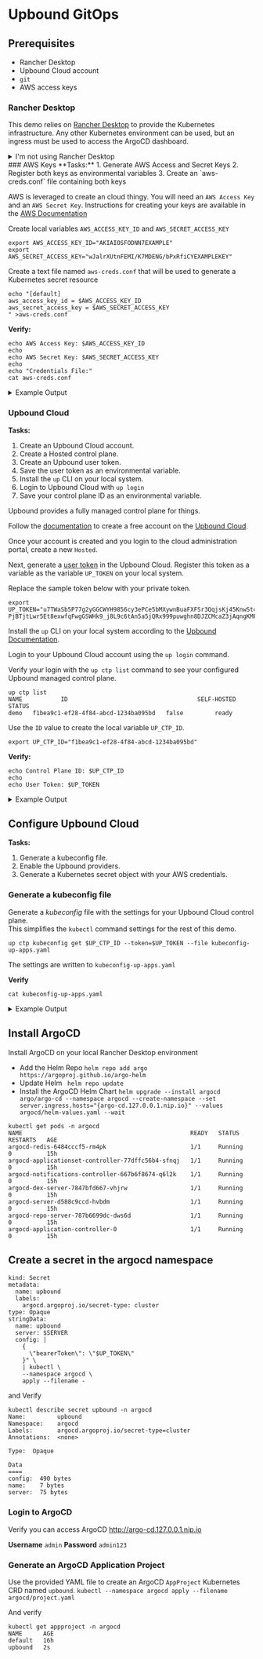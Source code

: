 # Upbound GitOps

## Prerequisites

- Rancher Desktop
- Upbound Cloud account
- `git` 
- AWS access keys

### Rancher Desktop
This demo relies on [Rancher Desktop](https://rancherdesktop.io/) to provide the Kubernetes infrastructure. Any other Kubernetes environment can be used, but an ingress must be used to access the ArgoCD dashboard.  

<details>
<summary> I'm not using Rancher Desktop</summary>
If another environment is used replace the localhost address `127.0.0.1` used in the ArgoCD Helm command with your external IP.
```
helm upgrade --install argocd argo/argo-cd --namespace argocd --create-namespace --set server.ingress.hosts="{argo-cd.127.0.0.1.nip.io}" --values argocd/helm-values.yaml --wait
```
</details>
### AWS Keys
**Tasks:**
1. Generate AWS Access and Secret Keys  
2. Register both keys as environmental variables  
3. Create an `aws-creds.conf` file containing both keys  

AWS is leveraged to create an cloud thingy. You will need an `AWS Access Key` and an `AWS Secret Key`. Instructions for creating your keys are available in the [AWS Documentation](https://docs.aws.amazon.com/IAM/latest/UserGuide/id_credentials_access-keys.html)

Create local variables `AWS_ACCESS_KEY_ID` and `AWS_SECRET_ACCESS_KEY`

```
export AWS_ACCESS_KEY_ID="AKIAIOSFODNN7EXAMPLE"
export AWS_SECRET_ACCESS_KEY="wJalrXUtnFEMI/K7MDENG/bPxRfiCYEXAMPLEKEY"
```

Create a text file named `aws-creds.conf` that will be used to generate a Kubernetes secret resource

```
echo "[default]
aws_access_key_id = $AWS_ACCESS_KEY_ID
aws_secret_access_key = $AWS_SECRET_ACCESS_KEY
" >aws-creds.conf
```

**Verify:**
```
echo AWS Access Key: $AWS_ACCESS_KEY_ID
echo 
echo AWS Secret Key: $AWS_SECRET_ACCESS_KEY
echo 
echo "Credentials File:"
cat aws-creds.conf
```

<details>
<summary> Example Output</summary>

```
AWS Access Key: AKIAIOSFODNN7EXAMPLE

AWS Secret Key: wJalrXUtnFEMI/K7MDENG/bPxRfiCYEXAMPLEKEY

Credentials File:
[default]
aws_access_key_id = AKIAIOSFODNN7EXAMPLE
aws_secret_access_key = CwJalrXUtnFEMI/K7MDENG/bPxRfiCYEXAMPLEKEY  
```

</details>

### Upbound Cloud
**Tasks:**
1. Create an Upbound Cloud account.
2. Create a Hosted control plane.
3. Create an Upbound user token.
4. Save the user token as an environmental variable.
5. Install the `up` CLI on your local system.
6. Login to Upbound Cloud with `up login`
7. Save your control plane ID as an environmental variable.

Upbound provides a fully managed control plane for things.  

Follow the [documentation](https://cloud.upbound.io/docs/getting-started/create-account) to create a free account on the [Upbound Cloud](https://cloud.upbound.io). 

Once your account is created and you login to the cloud administration portal, create a new `Hosted`.

Next, generate a [user token](https://cloud.upbound.io/docs/upbound-cloud/connecting-to-control-planes) in the Upbound Cloud. Register this token as a variable as the variable `UP_TOKEN` on your local system.

Replace the sample token below with your private token.  

```
export UP_TOKEN="u7TWaSb5P77g2yGGCWYH9856cy3ePCe5bMXywnBuaFXFSr3QqjsKj45KnwSt4byKLZwmnp4mdGqMJQvtCdM4nD8WcLxJekkPXRt7bymRk6wTRERdwdeJJZ7MS9NcZ.uZcYUdpxTyttyNhE2zGCGt9Qz43hfXrq2tpLqd2NCMg87bBrRSQcvaXxqzyEQtnp9ChH-PjBTjtLwr5Et8exwfqFwgGSWHk9_j8L9c6tAn5a5jQRx999puwghn8DJZCMcaZ3jAqngKMFECyTX3aqGtRT8Ts53yDU4ebVbHNtXZnVE9hCnwVp4MgnBeu9ynkcr5kfwrsuuJeNgJLTnQQdJj4TybhMNmZSDNCYYQVV9EqqjhyWnCJzr5avhQm4FSuNPdHdq8c2B7te9HrNnCf3apUAEuuzcGZGV7u9UcxnCdZsX79ESmJmDTx3WUyQcBVhFSAe2vzkej6bdF2vvuq"
```

Install the `up` CLI on your local system according to the [Upbound Documentation](https://cloud.upbound.io/docs/cli).

Login to your Upbound Cloud account using the `up login` command.

Verify your login with the `up ctp list` command to see your configured Upbound managed control plane.

```
up ctp list
NAME           ID                                     SELF-HOSTED   STATUS
demo   f1bea9c1-ef28-4f84-abcd-1234ba095bd   false         ready
```

Use the `ID` value to create the local variable `UP_CTP_ID`.  

`export UP_CTP_ID="f1bea9c1-ef28-4f84-abcd-1234ba095bd"`

**Verify:**
```
echo Control Plane ID: $UP_CTP_ID
echo 
echo User Token: $UP_TOKEN
```
<details>
<summary>Example Output</summary>

```
Control Plane ID: f1bea9c1-ef28-4f84-abcd-1234ba095bd

User Token: u7TWaSb5P77g2yGGCWYH9856cy3ePCe5bMXywnBuaFXFSr3QqjsKj45KnwSt4byKLZwmnp4mdGqMJQvtCdM4nD8WcLxJekkPXRt7bymRk6wTRERdwdeJJZ7MS9NcZ.uZcYUdpxTyttyNhE2zGCGt9Qz43hfXrq2tpLqd2NCMg87bBrRSQcvaXxqzyEQtnp9ChH-PjBTjtLwr5Et8exwfqFwgGSWHk9_j8L9c6tAn5a5jQRx999puwghn8DJZCMcaZ3jAqngKMFECyTX3aqGtRT8Ts53yDU4ebVbHNtXZnVE9hCnwVp4MgnBeu9ynkcr5kfwrsuuJeNgJLTnQQdJj4TybhMNmZSDNCYYQVV9EqqjhyWnCJzr5avhQm4FSuNPdHdq8c2B7te9HrNnCf3apUAEuuzcGZGV7u9UcxnCdZsX79ESmJmDTx3WUyQcBVhFSAe2vzkej6bdF2vvuq
```

</details>

## Configure Upbound Cloud
**Tasks:**
1. Generate a kubeconfig file.
2. Enable the Upbound providers.
3. Generate a Kubernetes secret object with your AWS credentials.

### Generate a kubeconfig file 
Generate a *kubeconfig* file with the settings for your Upbound Cloud control plane.  
This simplifies the `kubectl` command settings for the rest of this demo.  

`up ctp kubeconfig get $UP_CTP_ID --token=$UP_TOKEN --file kubeconfig-up-apps.yaml`

The settings are written to `kubeconfig-up-apps.yaml`

**Verify**
```
cat kubeconfig-up-apps.yaml
```

<details>
<summary>Example Output</summary>

```
apiVersion: v1
clusters:
- cluster:
    server: https://proxy.upbound.io/controlPlanes/f1bea9c1-ef28-4f84-abcd-1234ba095bd
  name: upbound-f1bea9c1-ef28-4f84-abcd-1234ba095bd
contexts:
- context:
    cluster: upbound-f1bea9c1-ef28-4f84-abcd-1234ba095bd
    user: upbound-f1bea9c1-ef28-4f84-abcd-1234ba095bd
  name: upbound-f1bea9c1-ef28-4f84-abcd-1234ba095bd
current-context: upbound-f1bea9c1-ef28-4f84-abcd-1234ba095bd
kind: Config
preferences: {}
users:
- name: upbound-f1bea9c1-ef28-4f84-abcd-1234ba095bd
  user:
    token: u7TWaSb5P77g2yGGCWYH9856cy3ePCe5bMXywnBuaFXFSr3QqjsKj45KnwSt4byKLZwmnp4mdGqMJQvtCdM4nD8WcLxJekkPXRt7bymRk6wTRERdwdeJJZ7MS9NcZ.uZcYUdpxTyttyNhE2zGCGt9Qz43hfXrq2tpLqd2NCMg87bBrRSQcvaXxqzyEQtnp9ChH-PjBTjtLwr5Et8exwfqFwgGSWHk9_j8L9c6tAn5a5jQRx999puwghn8DJZCMcaZ3jAqngKMFECyTX3aqGtRT8Ts53yDU4ebVbHNtXZnVE9hCnwVp4MgnBeu9ynkcr5kfwrsuuJeNgJLTnQQdJj4TybhMNmZSDNCYYQVV9EqqjhyWnCJzr5avhQm4FSuNPdHdq8c2B7te9HrNnCf3apUAEuuzcGZGV7u9UcxnCdZsX79ESmJmDTx3WUyQcBVhFSAe2vzkej6bdF2vvuq
```

</summary>

### Enable the Upbound Providers
Using the `kubeconfig-up-apps.yaml` configuration file add providers to your Upbound Cloud control plane.

- AWS: `kubectl --kubeconfig kubeconfig-up-apps.yaml apply --filename crossplane-config/provider-aws.yaml`
- SQL: `kubectl --kubeconfig kubeconfig-up-apps.yaml apply --filename crossplane-config/config-sql.yaml`
- Custom App: `kubectl --kubeconfig kubeconfig-up-apps.yaml apply --filename crossplane-config/config-app.yaml`

**Verify:**
```
kubectl --kubeconfig kubeconfig-up-apps.yaml get providers
```

<details>
<summary>Example Output</summary>

```
kubectl --kubeconfig kubeconfig-up-apps.yaml get providers
NAME                             INSTALLED   HEALTHY   PACKAGE                                 AGE
crossplane-provider-aws          True        True      crossplane/provider-aws:v0.24.1         21h
crossplane-provider-helm         True        True      crossplane/provider-helm:v0.10.0        21h
crossplane-provider-kubernetes   True        True      crossplane/provider-kubernetes:v0.3.0   21h
crossplane-provider-sql          True        True      crossplane/provider-sql:v0.4.1          21h
```
</details>

### Generate and Use the AWS Secret Object
Use your AWS credentials to generate a secret object in the `upbound-system` namespace
`kubectl --kubeconfig kubeconfig-up-apps.yaml --namespace upbound-system create secret generic aws-creds --from-file creds=./aws-creds.conf`

```
kubectl --kubeconfig kubeconfig-up-apps.yaml get secrets aws-creds -n upbound-system                                                               ✔  rancher-desktop ⎈
NAME        TYPE     DATA   AGE
aws-creds   Opaque   1      32m```

Next, use this token to generate an AWS provider configuration
`kubectl --kubeconfig kubeconfig-up-apps.yaml apply --filename crossplane-config/provider-config-aws-up.yaml`

And view the Kubernetes object with `kubectl --kubeconfig kubeconfig-up-apps.yaml describe providerconfigs.aws.crossplane.io`

<details>
<summary>Provider configuration output</summary>
```
Name:         default
Namespace:
Labels:       <none>
Annotations:  <none>
API Version:  aws.crossplane.io/v1beta1
Kind:         ProviderConfig
Metadata:
  Creation Timestamp:  2022-05-11T20:48:48Z
  Finalizers:
    in-use.crossplane.io
  Generation:  1
  Managed Fields:
    API Version:  aws.crossplane.io/v1beta1
    Fields Type:  FieldsV1
    fieldsV1:
      f:metadata:
        f:finalizers:
          .:
          v:"in-use.crossplane.io":
      f:status:
    Manager:      crossplane-aws-provider
    Operation:    Update
    Time:         2022-05-11T20:48:48Z
    API Version:  aws.crossplane.io/v1beta1
    Fields Type:  FieldsV1
    fieldsV1:
      f:metadata:
        f:annotations:
          .:
          f:kubectl.kubernetes.io/last-applied-configuration:
      f:spec:
        .:
        f:credentials:
          .:
          f:secretRef:
            .:
            f:key:
            f:name:
            f:namespace:
          f:source:
    Manager:         kubectl-client-side-apply
    Operation:       Update
    Time:            2022-05-11T20:48:48Z
  Resource Version:  623737527
  UID:               a4fd6381-c410-4a92-a653-f869b655eaa5
Spec:
  Credentials:
    Secret Ref:
      Key:        creds
      Name:       aws-creds
      Namespace:  upbound-system
    Source:       Secret
Status:
Events:  <none>```
</details>

## Install ArgoCD

Install ArgoCD on your local Rancher Desktop environment
- Add the Helm Repo
`helm repo add argo https://argoproj.github.io/argo-helm`
- Update Helm 
` helm repo update`
- Install the ArgoCD Helm Chart 
`helm upgrade --install argocd argo/argo-cd --namespace argocd --create-namespace --set server.ingress.hosts="{argo-cd.127.0.0.1.nip.io}" --values argocd/helm-values.yaml --wait`

```
kubectl get pods -n argocd
NAME                                                READY   STATUS    RESTARTS   AGE
argocd-redis-6484cccf5-rm4pk                        1/1     Running   0          15h
argocd-applicationset-controller-77dffc56b4-sfnqj   1/1     Running   0          15h
argocd-notifications-controller-667b6f8674-q6l2k    1/1     Running   0          15h
argocd-dex-server-7847bfd667-vhjrw                  1/1     Running   0          15h
argocd-server-d588c9ccd-hvbdm                       1/1     Running   0          15h
argocd-repo-server-787b6699dc-dws6d                 1/1     Running   0          15h
argocd-application-controller-0                     1/1     Running   0          15h
```

## Create a secret in the argocd namespace
```echo "apiVersion: v1
kind: Secret
metadata:
  name: upbound
  labels:
    argocd.argoproj.io/secret-type: cluster
type: Opaque
stringData:
  name: upbound
  server: $SERVER
  config: |
    {
      \"bearerToken\": \"$UP_TOKEN\"
    }" \
    | kubectl \
    --namespace argocd \
    apply --filename -
```

and Verify
```
kubectl describe secret upbound -n argocd
Name:         upbound
Namespace:    argocd
Labels:       argocd.argoproj.io/secret-type=cluster
Annotations:  <none>

Type:  Opaque

Data
====
config:  490 bytes
name:    7 bytes
server:  75 bytes
```


### Login to ArgoCD
Verify you can access ArgoCD
http://argo-cd.127.0.0.1.nip.io
<!-- argologin.gif -->
**Username** `admin`
**Password** `admin123`

### Generate an ArgoCD Application Project
Use the provided YAML file to create an ArgoCD `AppProject` Kubernetes CRD named `upbound`.
`kubectl --namespace argocd apply --filename argocd/project.yaml`

And verify 
```
kubectl get appproject -n argocd
NAME      AGE
default   16h
upbound   2s
```

